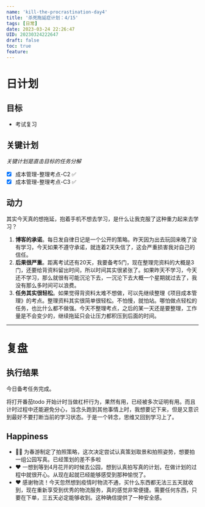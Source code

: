 ```yaml
---
name: 'kill-the-procrastination-day4'
title: '杀死拖延症计划：4/15'
tags: [日常]
date: 2023-03-24 22:26:47
UID: 20230324222647
draft: false
toc: true
feature: 
---
```



# 日计划
## 目标
- 考试复习


## 关键计划
*关键计划是直击目标的任务分解*
- [x] 成本管理-整理考点-C2 ✅ 
- [x] 成本管理-整理考点-C3 ✅ 

<!--more-->


## 动力

其实今天真的想拖延，抱着手机不想去学习，是什么让我克服了这种重力起来去学习？
1. **博客的承诺**。每日发自律日记是一个公开的策略。昨天因为出去玩回来晚了没有学习，今天如果不遵守承诺，就连着2天失信了，这会严重损害我对自己的信任。
2. **后果很严重**。距离考试还有20天，我要备考5门，现在整理完资料的大概是3门，还要给背资料留出时间，所以时间其实很紧张了。如果昨天不学习，今天还不学习，那么就很有可能沉沦下去，一沉沦下去大概一个星期就过去了，我没有那么多时间可以浪费。
3. **任务其实很轻松**。如果觉得背资料太难不想做，可以先继续整理《项目成本管理》的考点。整理资料其实很简单很轻松。不怕慢，就怕站。哪怕做点轻松的任务，也比什么都不做强。今天不整理考点，之后的某一天还是要整理，工作量是不会变少的，继续拖延只会让压力都积压到后面的时间。

---

# 复盘

## 执行结果
今日备考任务完成。

将打开番茄todo 开始计时当做杠杆行为，果然有用，已经被多次证明有用。而且计时过程中还能避免分心，当念头跑到其他事情上时，我想要记下来，但是又意识到最好不要打断当前的学习状态。于是一个转念，思维又回到学习上了。

## Happiness 
- 👍🏻 为春游制定了拍照策略，这次决定尝试认真策划取景和拍照姿势，想要拍一组公园写真。已经策划的差不多啦
- ❤️ 一想到等到4月花开的时候去公园，想到认真拍写真的计划，在做计划的过程中就很开心。从现在起就已经能够感受到那种愉悦了。
- ❤️ 感谢物流！今天忽然想到疫情时物流不通，买什么东西都无法三五天就收到，现在重新享受到优秀的物流服务，真的感觉非常便捷。需要任何东西，只要在下单，三五天必定能够收到。这种确信提供了一种安全感。
